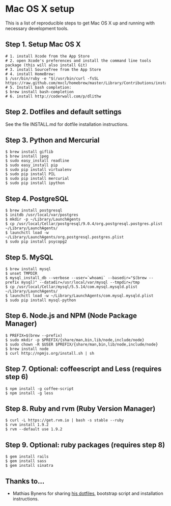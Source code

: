 # Mac OS X setup

This is a list of reproducible steps to get Mac OS X up and running with necessary development tools.


## Step 1. Setup Mac OS X
    # 1. install Xcode from the App Store
    # 2. open Xcode's preferences and install the command line tools package (this will also install Git)
    # 3. install SourceTree from the App Store
    # 4. install HomeBrew:
    $ /usr/bin/ruby -e "$(/usr/bin/curl -fsSL https://raw.github.com/mxcl/homebrew/master/Library/Contributions/install_homebrew.rb)"
    # 5. Install bash completion:
    $ brew install bash-completion
    # 6. install http://coderwall.com/p/dlithw


## Step 2. Dotfiles and default settings
See the file INSTALL.md for dotfile installation instructions.


## Step 3. Python and Mercurial
    $ brew install giflib
    $ brew install jpeg
    $ sudo easy_install readline
    $ sudo easy_install pip
    $ sudo pip install virtualenv
    $ sudo pip install PIL
    $ sudo pip install mercurial
    $ sudo pip install ipython


## Step 4. PostgreSQL
    $ brew install postgresql
    $ initdb /usr/local/var/postgres
    $ mkdir -p ~/Library/LaunchAgents
    $ cp /usr/local/Cellar/postgresql/9.0.4/org.postgresql.postgres.plist ~/Library/LaunchAgents/
    $ launchctl load -w ~/Library/LaunchAgents/org.postgresql.postgres.plist
    $ sudo pip install psycopg2


## Step 5. MySQL
    $ brew install mysql
    $ unset TMPDIR
    $ mysql_install_db --verbose --user=`whoami` --basedir="$(brew --prefix mysql)" --datadir=/usr/local/var/mysql --tmpdir=/tmp
    $ cp /usr/local/Cellar/mysql/5.5.14/com.mysql.mysqld.plist ~/Library/LaunchAgents/
    $ launchctl load -w ~/Library/LaunchAgents/com.mysql.mysqld.plist
    $ sudo pip install mysql-python


## Step 6. Node.js and NPM (Node Package Manager)
    $ PREFIX=$(brew --prefix)
    $ sudo mkdir -p $PREFIX/{share/man,bin,lib/node,include/node}
    $ sudo chown -R $USER $PREFIX/{share/man,bin,lib/node,include/node}
    $ brew install node
    $ curl http://npmjs.org/install.sh | sh


## Step 7. Optional: coffeescript and Less (requires step 6)
    $ npm install -g coffee-script
    $ npm install -g less


## Step 8. Ruby and rvm (Ruby Version Manager)
    $ curl -L https://get.rvm.io | bash -s stable --ruby
    $ rvm install 1.9.2
    $ rvm --default use 1.9.2


## Step 9. Optional: ruby packages (requires step 8)
    $ gem install rails
    $ gem install sass
    $ gem install sinatra


## Thanks to...
* Mathias Bynens for sharing [his dotfiles](https://github.com/mathiasbynens/dotfiles), bootstrap script and installation instructions.
